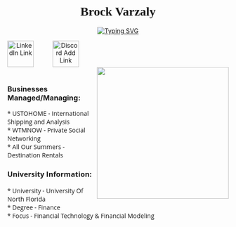 <h1 align="center"><font face="Comic Sans MS">Brock Varzaly</font>
</h1>
<link rel="CSS" href="CSSCode">
<p align="center">
<a href="https://discord.com/users/binarytheory">
<img src="https://readme-typing-svg.demolab.com?font=Fira+Code&duration=3000&pause=10000&color=00E8FF&center=true&width=600&lines=Developer+%2F++Student+%2F+Business+Owner+%2F+App+Founder" alt="Typing SVG" /></a>
</p>
<p align="center">          
  <a href="https://www.linkedin.com/in/brock-varzaly-014b812aa/">
    <img align="left" alt="LinkedIn Link" width="60px" title="LinkedIn" src="https://cdn.jsdelivr.net/gh/devicons/devicon@latest/icons/linkedin/linkedin-original.svg" style="padding-right:40px;" /></a>
  <a href="https://discord.com/users/binarytheory">
    <img align="left" alt="Discord Add Link" width="60px" title="Discord" src="https://cdn.simpleicons.org/discord/5865F2.svg" style="padding-right:40px;"/></a> 
</p>
<p align="right">
  <br><br>
<img src="https://user-images.githubusercontent.com/74038190/219923809-b86dc415-a0c2-4a38-bc88-ad6cf06395a8.gif" align="right" width="300">
</p>
<br>
<h3 align = "left"> 
Businesses Managed/Managing:
<br>
</h3>
<p align = "left"><font face="Open Sans">
  *  USTOHOME - International Shipping and Analysis
  <br>
  *  WTMNOW - Private Social Networking
  <br>
  *  All Our Summers - Destination Rentals
  <br>
</p>
<h3 align = "left"> 
University Information:
<br>
</h3>
<p align = "left"><font face="Open Sans">
  *  University - University Of North Florida
  <br>
  *  Degree - Finance
  <br>
  *  Focus - Financial Technology & Financial Modeling
  <br>
</p>
